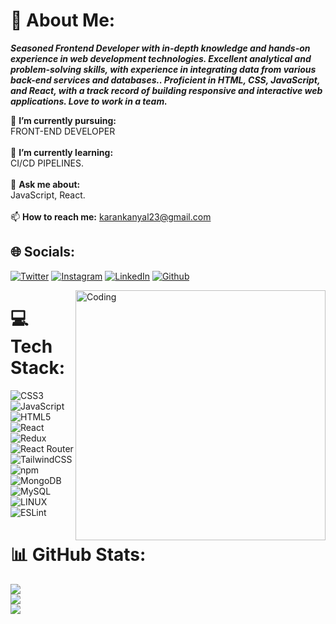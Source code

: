 # 💫 About Me:

***Seasoned Frontend Developer with in-depth knowledge and hands-on experience in web development
technologies. Excellent analytical and problem-solving skills, with experience in integrating data from various back-end
services and databases.. Proficient in HTML, CSS, JavaScript, and React, with a track record of building responsive and
interactive web applications. Love to work in a team.***

🔭 **I’m currently pursuing:** <br>FRONT-END DEVELOPER<br><br>🌱 **I’m currently learning:** <br>CI/CD PIPELINES.<br><br>💬 **Ask me about:** <br>JavaScript, React.<br><br>📫 **How to reach me:** karankanyal23@gmail.com <br>

## 🌐 Socials:

[![Twitter](https://img.shields.io/badge/Twitter-%231DA1F2.svg?logo=Twitter&logoColor=white)](https://x.com/KunalKanyal4) [![Instagram](https://img.shields.io/badge/Instagram-%23E4405F.svg?logo=Instagram&logoColor=white)](https://www.instagram.com/karan_kanyal/) [![LinkedIn](https://img.shields.io/badge/LinkedIn-%230077B5.svg?logo=linkedin&logoColor=white)](https://www.linkedin.com/in/karan-kanyal-b5750a161/) [![Github](https://img.shields.io/badge/-GitHub-181717?logo=github&logoColor=white)](https://github.com/karankanyal)

<img align="right" alt="Coding" width="400" src="https://lyshtechnology.com/admin/assets/img/animation_images/developer.gif">

# 💻 Tech Stack:

![CSS3](https://img.shields.io/badge/css3-%231572B6.svg?style=for-the-badge&logo=css3&logoColor=white) ![JavaScript](https://img.shields.io/badge/javascript-%23323330.svg?style=for-the-badge&logo=javascript&logoColor=%23F7DF1E) ![HTML5](https://img.shields.io/badge/html5-%23E34F26.svg?style=for-the-badge&logo=html5&logoColor=white) ![React](https://img.shields.io/badge/react-%2320232a.svg?style=for-the-badge&logo=react&logoColor=%2361DAFB) ![Redux](https://img.shields.io/badge/redux-%23593d88.svg?style=for-the-badge&logo=redux&logoColor=white) ![React Router](https://img.shields.io/badge/React_Router-CA4245?style=for-the-badge&logo=react-router&logoColor=white) ![TailwindCSS](https://img.shields.io/badge/tailwindcss-%2338B2AC.svg?style=for-the-badge&logo=tailwind-css&logoColor=white) ![npm](https://img.shields.io/badge/npm-%23CB3837.svg?style=for-the-badge&logo=npm&logoColor=white) ![MongoDB](https://img.shields.io/badge/MongoDB-%234ea94b.svg?style=for-the-badge&logo=mongodb&logoColor=white) ![MySQL](https://img.shields.io/badge/mysql-%2300f.svg?style=for-the-badge&logo=mysql&logoColor=white) ![LINUX](https://img.shields.io/badge/Linux-FCC624?style=for-the-badge&logo=linux&logoColor=black) ![ESLint](https://img.shields.io/badge/ESLint-4B3263?style=for-the-badge&logo=eslint&logoColor=white)

# 📊 GitHub Stats:

![](https://github-readme-stats.vercel.app/api?username=karankanyal&theme=dark&hide_border=false&include_all_commits=false&count_private=true)<br/>
![](https://github-readme-streak-stats.herokuapp.com/?user=karankanyal&theme=dark&hide_border=false)<br/>
![](https://github-readme-stats.vercel.app/api/top-langs/?username=karankanyal&theme=dark&hide_border=false&include_all_commits=false&count_private=false&layout=compact)
